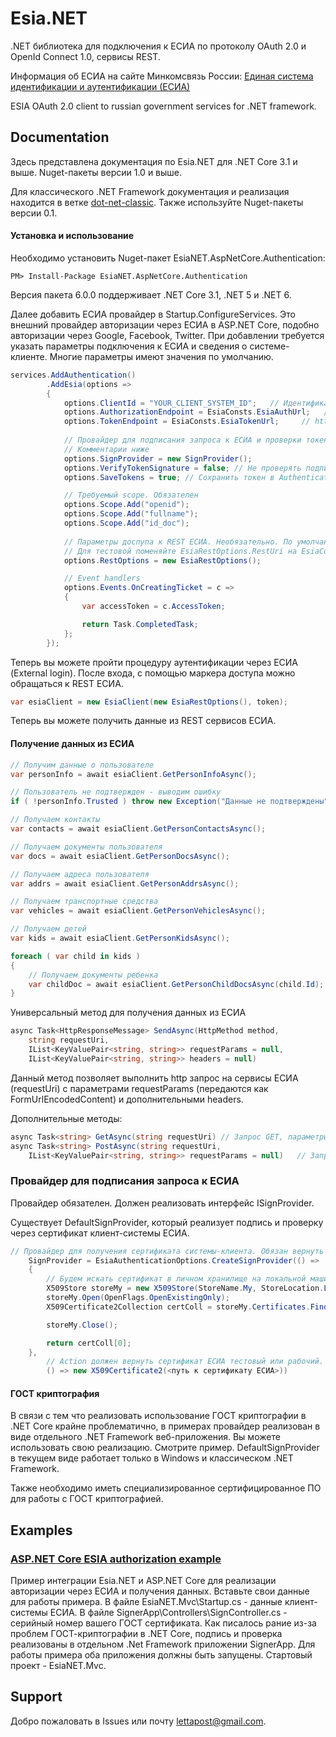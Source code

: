 # Esia.NET
.NET библиотека для подключения к ЕСИА по протоколу OAuth 2.0 и OpenId Connect 1.0, сервисы REST.

Информация об ЕСИА на сайте Минкомсвязь России: [Единая система идентификации и аутентификации (ЕСИА)](http://minsvyaz.ru/ru/activity/directions/13/#section-description)

ESIA OAuth 2.0 client to russian government services for .NET framework.

## Documentation
Здесь представлена документация по Esia.NET для .NET Core 3.1 и выше. Nuget-пакеты версии 1.0 и выше.

Для классического .NET Framework документация и реализация находится в ветке [dot-net-classic](https://github.com/xeltan/EsiaNET/tree/dot-net-classic). Также используйте Nuget-пакеты версии 0.1. 

#### Установка и использование
Необходимо установить Nuget-пакет EsiaNET.AspNetCore.Authentication:
```
PM> Install-Package EsiaNET.AspNetCore.Authentication
```
Версия пакета 6.0.0 поддерживает .NET Core 3.1, .NET 5 и .NET 6.

Далее добавить ЕСИА провайдер в Startup.ConfigureServices.
Это внешний провайдер авторизации через ЕСИА в ASP.NET Core, подобно авторизации через Google, Facebook, Twitter.
 При добавлении требуется указать параметры подключения к ЕСИА и сведения о системе-клиенте. Многие параметры имеют значения по умолчанию.
```C#
services.AddAuthentication()
        .AddEsia(options =>
        {
            options.ClientId = "YOUR_CLIENT_SYSTEM_ID";   // Идентификатор вашей систему. Обязателен
            options.AuthorizationEndpoint = EsiaConsts.EsiaAuthUrl;   // Адрес перенаправления на страницу предоставления прав доступа в ЕСИА - либо тестовый, либо рабочий. По умолчанию - рабочий https://esia.gosuslugi.ru/aas/oauth2/ac
            options.TokenEndpoint = EsiaConsts.EsiaTokenUrl;     // https-адрес ЕСИА для получения маркера доступа - либо тестовый, либо рабочий. По умолчанию - рабочий https://esia.gosuslugi.ru/aas/oauth2/te
            
            // Провайдер для подписания запроса к ЕСИА и проверки токена. Обязателен
            // Комментарии ниже
            options.SignProvider = new SignProvider();
            options.VerifyTokenSignature = false; // Не проверять подпись возвращемого токена, по умолчанию - false
            options.SaveTokens = true; // Сохранить токен в AuthenticationProperties, см. официальную документацию по AspNet Core

            // Требуемый scope. Обязателен
            options.Scope.Add("openid");
            options.Scope.Add("fullname");
            options.Scope.Add("id_doc");
            
            // Параметры доспупа к REST ЕСИА. Необязательно. По умолчанию использует параметры продуктовой среды.
            // Для тестовой поменяйте EsiaRestOptions.RestUri на EsiaConsts.EsiaRestTestUrl
            options.RestOptions = new EsiaRestOptions();

            // Event handlers
            options.Events.OnCreatingTicket = c =>
            {
                var accessToken = c.AccessToken;

                return Task.CompletedTask;
            };
        });

```
Теперь вы можете пройти процедуру аутентификации через ЕСИА (External login).
После входа, с помощью маркера доступа можно обращаться к REST ЕСИА.
```C#
var esiaClient = new EsiaClient(new EsiaRestOptions(), token);
```
Теперь вы можете получить данные из REST сервисов ЕСИА.

#### Получение данных из ЕСИА
```C#
// Получим данные о пользователе
var personInfo = await esiaClient.GetPersonInfoAsync();

// Пользователь не подтвержден - выводим ошибку
if ( !personInfo.Trusted ) throw new Exception("Данные не подтверждены");

// Получаем контакты
var contacts = await esiaClient.GetPersonContactsAsync();

// Получаем документы пользователя
var docs = await esiaClient.GetPersonDocsAsync();

// Получаем адреса пользователя
var addrs = await esiaClient.GetPersonAddrsAsync();

// Получаем транспортные средства
var vehicles = await esiaClient.GetPersonVehiclesAsync();

// Получаем детей
var kids = await esiaClient.GetPersonKidsAsync();

foreach ( var child in kids )
{
    // Получаем документы ребенка
    var childDoc = await esiaClient.GetPersonChildDocsAsync(child.Id);
}
```
Универсальный метод для получения данных из ЕСИА
```C#
async Task<HttpResponseMessage> SendAsync(HttpMethod method,
    string requestUri,
    IList<KeyValuePair<string, string>> requestParams = null,
    IList<KeyValuePair<string, string>> headers = null)
```
Данный метод позволяет выполнить http запрос на сервисы ЕСИА (requestUri) с параметрами requestParams (передаются как FormUrlEncodedContent) и дополнительными headers.

Дополнительные методы:
```C#
async Task<string> GetAsync(string requestUri) // Запрос GET, параметры в uri
async Task<string> PostAsync(string requestUri,
    IList<KeyValuePair<string, string>> requestParams = null)   // Запрос POST, параметры FormUrlEncodedContent
```
### Провайдер для подписания запроса к ЕСИА

Провайдер обязателен. Должен реализовать интерфейс ISignProvider.

Существует DefaultSignProvider, который реализует подпись и проверку через сертификат клиент-системы ЕСИА.
```C#
// Провайдер для получения сертификата системы-клиента. Обязан вернуть сертификат. В данном примере сертификат ищется на локальной машине по серийному номеру. Обязателен
    SignProvider = EsiaAuthenticationOptions.CreateSignProvider(() =>
    {
        // Будем искать сертификат в личном хранилище на локальной машине
        X509Store storeMy = new X509Store(StoreName.My, StoreLocation.LocalMachine);
        storeMy.Open(OpenFlags.OpenExistingOnly);
        X509Certificate2Collection certColl = storeMy.Certificates.Find(X509FindType.FindBySerialNumber, "SERIAL_ID", false);

        storeMy.Close();

        return certColl[0];
    },
        // Action должен вернуть сертификат ЕСИА тестовый или рабочий. В данном примере ищем сертификат по его пути, указанном в конфигурационном файле
        () => new X509Certificate2(<путь к сертификату ЕСИА>))
```
#### ГОСТ криптография
В связи с тем что реализовать использование ГОСТ криптографии в .NET Core крайне проблематично, в примерах провайдер реализован в виде отдельного .NET Framework веб-приложения.
Вы можете использовать свою реализацию. Смотрите пример.
DefaultSignProvider в текущем виде работает только в Windows и классическом .NET Framework.

Также необходимо иметь специализированное сертифицированное ПО для работы с ГОСТ криптографией.
## Examples
### [ASP.NET Core ESIA authorization example](https://github.com/xeltan/EsiaNET/tree/master/examples)

Пример интеграции Esia.NET и ASP.NET Core для реализации авторизации через ЕСИА и получения данных.
Вставьте свои данные для работы примера. В файле EsiaNET.Mvc\Startup.cs - данные клиент-системы ЕСИА. В файле SignerApp\Controllers\SignController.cs - серийный номер вашего ГОСТ сертификата.
Как писалось рание из-за проблем ГОСТ-криптографии в .NET Core, подпись и проверка реализованы в отдельном .Net Framework приложении SignerApp. Для работы примера оба приложения должны быть запущены.
Стартовый проект - EsiaNET.Mvc.

## Support
Добро пожаловать в Issues или почту lettapost@gmail.com.
